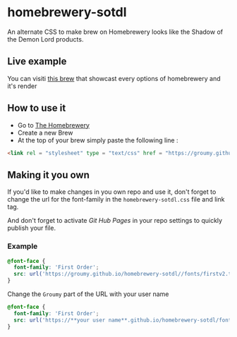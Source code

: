 # homebrewery-sotdl
An alternate CSS to make brew on Homebrewery looks like the Shadow of the Demon Lord products.

## Live example

You can visiti [this brew](http://homebrewery.naturalcrit.com/share/r1WkLmer3g) that showcast every options of homebrewery and it's render


## How to use it
* Go to [The Homebrewery](http://homebrewery.naturalcrit.com/)
* Create a new Brew
* At the top of your brew simply paste the following line : 
``` html
<link rel = "stylesheet" type = "text/css" href = "https://groumy.github.io/homebrewery-sotdl/homebrewery-sotdl.css" />
```

## Making it you own
If you'd like to make changes in you own repo and use it, don't forget to change the url for the font-family in the `homebrewery-sotdl.css` file and link tag.

And don't forget to activate *Git Hub Pages* in your repo settings to quickly publish your file.

### Example 
``` css
@font-face {
  font-family: 'First Order';
  src: url('https://groumy.github.io/homebrewery-sotdl//fonts/firstv2.ttf')
}
```
Change the `Groumy` part of the URL with your user name
``` css
@font-face {
  font-family: 'First Order';
  src: url('https://**your user name**.github.io/homebrewery-sotdl/fonts/firstv2.ttf')
}
```
